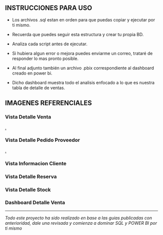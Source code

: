 ## INSTRUCCIONES PARA USO 

- Los archivos .sql estan en orden para que puedas copiar y ejecutar por ti mismo. 

- Recuerda que puedes seguir esta estructura y crear tu propia BD. 

- Analiza cada script antes de ejecutar.

- Si hubiera algun error o mejora puedes enviarme un correo, trataré de responder lo mas pronto posible. 

- Al final adjunto también un archivo .pbix correspondiente al dashboard creado en power bi. 

- Dicho dashboard muestra todo el analisis enfocado a lo que es nuestra tabla de detalle de ventas. 


## IMAGENES REFERENCIALES 

### Vista Detalle Venta 

[.](/assets/vw_detalle_venta.png)


### Vista Detalle Pedido Proveedor 

[.](/assets/vw_pedido_proveedor.png)


### Vista Informacion Cliente 

[](/assets/vw_clientes_info.png)


### Vista Detalle Reserva 

[](/assets/vw_Reserva_Detalle.png)


### Vista Detalle Stock 

[](/assets/vw_stock_detalle.png)


### Dashboard Detalle Venta 

[](/assets/Dashboard_ventas.png)


--- 

*Todo este proyecto ha sido realizado en base a las guias publicadas con anterioridad, dale una revisada y comienza a dominar SQL y POWER BI por ti mismo*